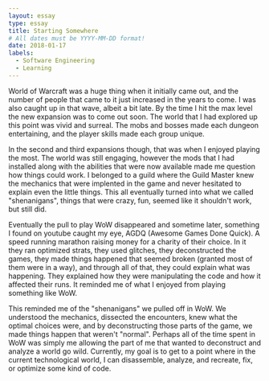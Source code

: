 ```yaml
---
layout: essay
type: essay
title: Starting Somewhere
# All dates must be YYYY-MM-DD format!
date: 2018-01-17
labels:
  - Software Engineering
  - Learning
---
```


World of Warcraft was a huge thing when it initially came out, and the number of people that came to it just increased in the years to come. I was also caught up in that wave, albeit a bit late.  By the time I hit the max level the new expansion was to come out soon. The world that I had explored up this point was vivid and surreal.  The mobs and bosses made each dungeon entertaining, and the player skills made each group unique.  

In the second and third expansions though, that was when I enjoyed playing the most.  The world was still engaging, however the mods that I had installed along with the abilities that were now available made me question how things could work.  I belonged to a guild where the Guild Master knew the mechanics that were implented in the game and never hesitated to explain even the little things.  This all eventually turned into what we called "shenanigans", things that were crazy, fun, seemed like it shouldn't work, but still did.

Eventually the pull to play WoW disappeared and sometime later, something I found on youtube caught my eye, AGDQ (Awesome Games Done Quick).  A speed running marathon raising money for a charity of their choice.  In it they ran optimized strats, they used glitches, they deconstructed the games, they made things happened that seemed broken (granted most of them were in a way), and through all of that, they could explain what was happening. They explained how they were manipulating the code and how it affected their runs.  It reminded me of what I enjoyed from playing something like WoW. 

This reminded me of the "shenanigans" we pulled off in WoW. We understood the mechanics, dissected the encounters, knew what the optimal choices were, and by deconstructing those parts of the game, we made things happen that weren't "normal".  Perhaps all of the time spent in WoW was simply me allowing the part of me that wanted to deconstruct and analyze a world go wild.  Currently, my goal is to get to a point where in the current technological world, I can disassemble, analyze, and recreate, fix, or optimize some kind of code.
